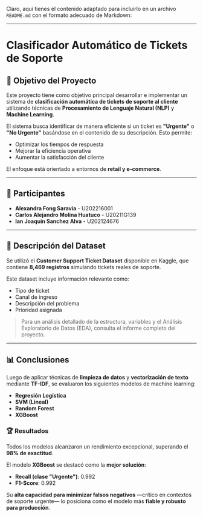 Claro, aquí tienes el contenido adaptado para incluirlo en un archivo `README.md` con el formato adecuado de Markdown:

---

# Clasificador Automático de Tickets de Soporte

## 🎯 Objetivo del Proyecto

Este proyecto tiene como objetivo principal desarrollar e implementar un sistema de **clasificación automática de tickets de soporte al cliente** utilizando técnicas de **Procesamiento de Lenguaje Natural (NLP)** y **Machine Learning**.

El sistema busca identificar de manera eficiente si un ticket es **"Urgente"** o **"No Urgente"** basándose en el contenido de su descripción. Esto permite:

* Optimizar los tiempos de respuesta
* Mejorar la eficiencia operativa
* Aumentar la satisfacción del cliente

El enfoque está orientado a entornos de **retail y e-commerce**.

---

## 👥 Participantes

* **Alexandra Fong Saravia** - U202216001
* **Carlos Alejandro Molina Huatuco** - U20211G139
* **Ian Joaquin Sanchez Alva** - U202124676

---

## 📂 Descripción del Dataset

Se utilizó el **Customer Support Ticket Dataset** disponible en Kaggle, que contiene **8,469 registros** simulando tickets reales de soporte.

Este dataset incluye información relevante como:

* Tipo de ticket
* Canal de ingreso
* Descripción del problema
* Prioridad asignada

> Para un análisis detallado de la estructura, variables y el Análisis Exploratorio de Datos (EDA), consulta el informe completo del proyecto.

---

## 📊 Conclusiones

Luego de aplicar técnicas de **limpieza de datos** y **vectorización de texto** mediante **TF-IDF**, se evaluaron los siguientes modelos de machine learning:

* **Regresión Logística**
* **SVM (Lineal)**
* **Random Forest**
* **XGBoost**

### 🏆 Resultados

Todos los modelos alcanzaron un rendimiento excepcional, superando el **98% de exactitud**.

El modelo **XGBoost** se destacó como la **mejor solución**:

* **Recall (clase "Urgente")**: 0.992
* **F1-Score**: 0.992

Su **alta capacidad para minimizar falsos negativos** —crítico en contextos de soporte urgente— lo posiciona como el modelo más **fiable y robusto para producción**.



